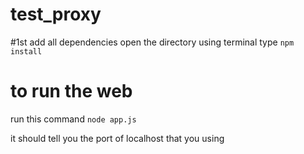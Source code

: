 # test_proxy

#1st add all dependencies
open the directory using terminal
type
`npm install`

# to run the web
run this command
`node app.js`

it should tell you the port of localhost that you using
